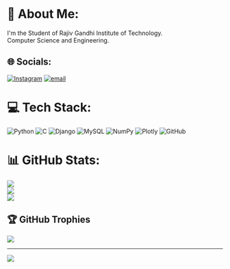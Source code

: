 
# 💫 About Me:
I'm the Student of Rajiv Gandhi Institute of Technology.<br>Computer Science and Engineering. 


## 🌐 Socials:
[![Instagram](https://img.shields.io/badge/Instagram-%23E4405F.svg?logo=Instagram&logoColor=white)](https://instagram.com/devika_m_29) [![email](https://img.shields.io/badge/Email-D14836?logo=gmail&logoColor=white)](mailto:devikam657@gmail.com) 

# 💻 Tech Stack:
![Python](https://img.shields.io/badge/python-3670A0?style=for-the-badge&logo=python&logoColor=ffdd54) ![C](https://img.shields.io/badge/c-%2300599C.svg?style=for-the-badge&logo=c&logoColor=white) ![Django](https://img.shields.io/badge/django-%23092E20.svg?style=for-the-badge&logo=django&logoColor=white) ![MySQL](https://img.shields.io/badge/mysql-4479A1.svg?style=for-the-badge&logo=mysql&logoColor=white) ![NumPy](https://img.shields.io/badge/numpy-%23013243.svg?style=for-the-badge&logo=numpy&logoColor=white) ![Plotly](https://img.shields.io/badge/Plotly-%233F4F75.svg?style=for-the-badge&logo=plotly&logoColor=white) ![GitHub](https://img.shields.io/badge/github-%23121011.svg?style=for-the-badge&logo=github&logoColor=white)
# 📊 GitHub Stats:
![](https://github-readme-stats.vercel.app/api?username=Devikam29&theme=dark&hide_border=false&include_all_commits=true&count_private=true)<br/>
![](https://nirzak-streak-stats.vercel.app/?user=Devikam29&theme=dark&hide_border=false)<br/>
![](https://github-readme-stats.vercel.app/api/top-langs/?username=Devikam29&theme=dark&hide_border=false&include_all_commits=true&count_private=true&layout=compact)

## 🏆 GitHub Trophies
![](https://github-profile-trophy.vercel.app/?username=Devikam29&theme=radical&no-frame=false&no-bg=false&margin-w=4)

---
[![](https://visitcount.itsvg.in/api?id=Devikam29&icon=0&color=0)](https://visitcount.itsvg.in)

<!-- Proudly created with GPRM ( https://gprm.itsvg.in ) -->
